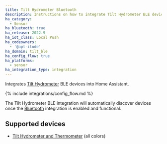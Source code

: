 ```yaml
---
title: Tilt Hydrometer Bluetooth
description: Instructions on how to integrate Tilt Hydrometer BLE devices into Home Assistant.
ha_category:
  - Sensor
ha_bluetooth: true
ha_release: 2022.9
ha_iot_class: Local Push
ha_codeowners:
  - '@apt-itude'
ha_domain: tilt_ble
ha_config_flow: true
ha_platforms:
  - sensor
ha_integration_type: integration
---
```


Integrates [Tilt Hydrometer](https://tilthydrometer.com/) BLE devices into Home Assistant.

{% include integrations/config_flow.md %}

The Tilt Hydrometer BLE integration will automatically discover devices once the [Bluetooth](/integrations/bluetooth) integration is enabled and functional.

## Supported devices

- [Tilt Hydrometer and Thermometer](https://tilthydrometer.com/products/copy-of-tilt-floating-wireless-hydrometer-and-thermometer-for-brewing) (all colors)
